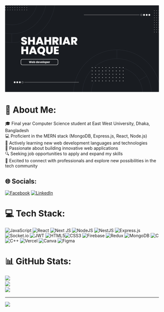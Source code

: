 ![Banner Image](https://raw.githubusercontent.com/shRahat10/shRahat10/main/GitHub%20Banner.png)

# 💫 About Me:
🎓 Final year Computer Science student at East West University, Dhaka, Bangladesh<br>💻 Proficient in the MERN stack (MongoDB, Express.js, React, Node.js)<br>🌱 Actively learning new web development languages and technologies<br>🚀 Passionate about building innovative web applications<br>🔍 Seeking job opportunities to apply and expand my skills<br>🤝 Excited to connect with professionals and explore new possibilities in the tech community


## 🌐 Socials:
[![Facebook](https://img.shields.io/badge/Facebook-%231877F2.svg?logo=Facebook&logoColor=white)](https://facebook.com/shahriar.haque.rahat) [![LinkedIn](https://img.shields.io/badge/LinkedIn-%230077B5.svg?logo=linkedin&logoColor=white)](https://linkedin.com/in/shahriar-haque-rahat) 

# 💻 Tech Stack:
![JavaScript](https://img.shields.io/badge/javascript-%23323330.svg?style=for-the-badge&logo=javascript&logoColor=%23F7DF1E) ![React](https://img.shields.io/badge/react-%2320232a.svg?style=for-the-badge&logo=react&logoColor=%2361DAFB) ![Next JS](https://img.shields.io/badge/Next-black?style=for-the-badge&logo=next.js&logoColor=white) ![NodeJS](https://img.shields.io/badge/node.js-6DA55F?style=for-the-badge&logo=node.js&logoColor=white) ![NestJS](https://img.shields.io/badge/nestjs-%23E0234E.svg?style=for-the-badge&logo=nestjs&logoColor=white) ![Express.js](https://img.shields.io/badge/express.js-%23404d59.svg?style=for-the-badge&logo=express&logoColor=%2361DAFB)![Socket.io](https://img.shields.io/badge/Socket.io-black?style=for-the-badge&logo=socket.io&badgeColor=010101) ![JWT](https://img.shields.io/badge/JWT-black?style=for-the-badge&logo=JSON%20web%20tokens) ![HTML5](https://img.shields.io/badge/html5-%23E34F26.svg?style=for-the-badge&logo=html5&logoColor=white)![CSS3](https://img.shields.io/badge/css3-%231572B6.svg?style=for-the-badge&logo=css3&logoColor=white) ![Firebase](https://img.shields.io/badge/firebase-%23039BE5.svg?style=for-the-badge&logo=firebase) ![Redux](https://img.shields.io/badge/redux-%23593d88.svg?style=for-the-badge&logo=redux&logoColor=white) ![MongoDB](https://img.shields.io/badge/MongoDB-%234ea94b.svg?style=for-the-badge&logo=mongodb&logoColor=white) ![C](https://img.shields.io/badge/c-%2300599C.svg?style=for-the-badge&logo=c&logoColor=white) ![C++](https://img.shields.io/badge/c++-%2300599C.svg?style=for-the-badge&logo=c%2B%2B&logoColor=white) ![Vercel](https://img.shields.io/badge/vercel-%23000000.svg?style=for-the-badge&logo=vercel&logoColor=white) ![Canva](https://img.shields.io/badge/Canva-%2300C4CC.svg?style=for-the-badge&logo=Canva&logoColor=white) ![Figma](https://img.shields.io/badge/figma-%23F24E1E.svg?style=for-the-badge&logo=figma&logoColor=white)

# 📊 GitHub Stats:
![](https://github-readme-stats.vercel.app/api?username=shahriar-haque-rahat&theme=dark&hide_border=false&include_all_commits=false&count_private=true)<br/>
![](https://github-readme-streak-stats.herokuapp.com/?user=shahriar-haque-rahat&theme=dark&hide_border=false)<br/>
![](https://github-readme-stats.vercel.app/api/top-langs/?username=shahriar-haque-rahat&theme=dark&hide_border=false&include_all_commits=false&count_private=true&layout=compact)

---
[![](https://visitcount.itsvg.in/api?id=shahriar-haque-rahat&icon=0&color=0)](https://visitcount.itsvg.in)

<!-- Proudly created with GPRM ( https://gprm.itsvg.in ) -->
